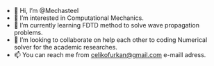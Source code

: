 - 👋 Hi, I’m @Mechasteel
- 👀 I’m interested in Computational Mechanics.    
- 🌱 I’m currently learning FDTD method to solve wave propagation problems.
- 💞️ I’m looking to collaborate on help each other to coding Numerical solver for the academic researches. 
- 📫 You can reach me from celikofurkan@gmail.com e-maill adress.

<!---
Mechasteel/Mechasteel is a ✨ special ✨ repository because its `README.md` (this file) appears on your GitHub profile.
You can click the Preview link to take a look at your changes.
--->
